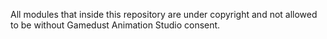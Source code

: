 All modules that inside this repository are under copyright
and not allowed to be without Gamedust Animation Studio consent.